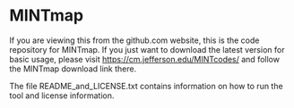 # MINTmap
If you are viewing this from the github.com website, this is the code repository for MINTmap.  If you just want to download the latest version for basic usage, please visit https://cm.jefferson.edu/MINTcodes/ and follow the MINTmap download link there.

The file README_and_LICENSE.txt contains information on how to run the tool and license information.
